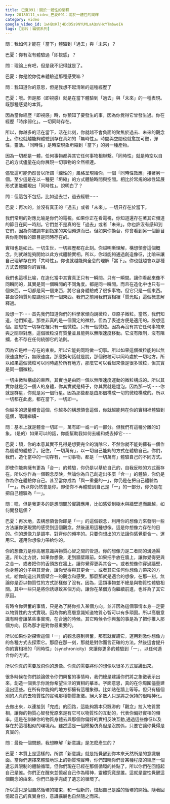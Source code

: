 ```yaml
---
title: 巴夏091：關於一體性的闡釋
key: 20180111_video_巴夏091：關於一體性的闡釋
category: video
google_video_id: 1wHBxKlj4DdO5s9NYUMLaAQsVHxYTmbweIA
tags: [影片｜編號系列]
---
```


問：我如何才能在「當下」體驗到「過去」與「未來」？

巴夏：你有沒有體驗過「即視感」？

問：理論上有吧，但是我不記得就是了。

巴夏：你是說你從未體驗過那種感受嘛？

問：我知道你的意思，但是我想不起清晰的這種經歷了

巴夏：哦。但是那（即視感）就是在當下體驗到「過去」與「未來」的一種表現。既那種感覺的本質。

因為當你經歷「即視感」時，你預知了要發生的事，因為你覺得它曾發生過。你在經歷「時序弱化」。一切同時存在。

所以，你越多的活在當下，活在此刻，你就越不會負面的聚焦於過去、未來的觀念上。你也就越能夠體驗到存在真如的「無時性」。時間與空間也就愈加可塑，彈性，靈活。「同時性」是時空現象坍縮到「當下」的另一種產物。

因為一切都是一體，任何事物都與其它任何事物相聯繫。「同時性」就是時空以自己的方式儘量在向你展現一切事物的全然相連。

儘管這可能仍然會以所謂「線性的」風格呈現給你，一個「同時性效應」接著另一個。至少這是在以一種更「坍縮」的方式體驗時間與空間。相比於常規的線性延展形式更能體現出「同時性」。說明白了？

問：但這包不包括，比如過去世，過去經驗⋯⋯

巴夏：再次的，並沒有真正的「過去」或者「未來」。一切只存在於當下。

我們常用的對應比喻是你們的電視。如果你正在看電視，你知道還存在著其它頻道的節目在同一時刻。它們並不是真的在「過去」或者「未來」。你也許沒有感知到它們，因為你被調率到指定的某個頻道而已。但如果你換台，你會看到另一個節目與你剛剛看的節目是同時存在的。

實相也是如此。一切生世，一切經歷都在此刻。你越明晰理解，構想領會這個概念，則就越能夠開始以此方式體驗實相。所以，你越能夠通過創造像征，比喻來讓自己理解存在的「共時性」。你也就越能夠全息的理解「當下」。你也就越會以那種方式去體驗你的實相。

我們也這樣比喻，在造化當中其實真正只有一瞬間。只有一瞬間。讓你看起來像不同瞬間的，其實是同一個瞬間的不同角度。都是同一瞬間。而且在造化中也只有一個東西。一切都是同一個東西，將它自身體驗成了很多事物。但它只是一個東西。甚至從物質角度講也只有一個東西。我們之前用我們實相裡「質光點」這個概念解釋過。

設想一下⋯⋯首先我們知道你們的科學家傾向說微粒，亞原子微粒。當然，我們知道，他們知道，那並非真的是一個固定的微粒。但為了表述方便是適用的。設想這個。設想在一切存在裡只有一個微粒。只有一個微粒。因為再沒有其它任何事物來與之關聯對應，這個微粒沒有質量並且能夠以無限速度移動。它沒有限制，沒有阻攔，也不存在任何統御它的法則。

因為它是唯一存在的東東。所以它能夠同時做一切事。所以如果這個微粒能夠以無限速度旅行，無限速度。那麼換句話就是說，那個微粒可以同時處於一切地方。所以如果這個微粒可以同時處於所有地方，那麼它可以看起來像是很多微粒，但其實是同一個微粒。

一切由微粒構成的東西，其實也是由同一個以無限速度運動的微粒構成的。所以其實你就是另一個人的身體，你其實就是椅子，你其實就是燈泡。因為那一切⋯⋯你就是群星，你就是另一個行星。因為那些都是由那個構成一切的微粒構成的。所以一切都在此處，都在當下，一切即一。

你越多的思量體會這個，你越多的構想領會這個，你就越能夠在你的實相裡體驗到這個，嗯請繼續~

問：基本上就是體會一切即一，萬有即一或一的一部分。但我們有這種分離的幻象。（是的）如果可以的話，你能幫助我如何去緩和或去掉它⋯⋯

巴夏：額，你的本意其實不見得是想要完全的消除它，不然你就不能夠擁有一個作為個體的體驗了。記住，「一切萬有」，以一切自己能夠的方式在體驗自己。你們，我們，造化當中的一切存有，一切事物，都是「一切萬有」體驗自己的不同方式。

即使你能夠擁有更為「合一」的體驗，你仍是以基於自己的，自我反映的方式而存在。所以你作為一個觀念反映，無論你為自己創造出多麼「合一」的體驗，你仍是作為你在體驗你自己。甚至當你成為「與一重疊的一」，你仍是在把自己體驗為「一」。所以你仍然會是你。即便你不再體驗到自己是「一」的一部分，你仍是在把自己體驗為「一」。

問：嗯，但是我更多的是想問關於實踐應用，比如感受到樹木與牆壁進而超越，如何開發這個？

巴夏：再次地，去構想領會你即是「一」的這個觀念，利用你的想像力來發明一些方法讓你更現實的感受到這個觀念。然後運用這種想像。這是你想像力存在的目的。你的想像力是調率，對齊你的頻率的。只要你想出的方法讓你感覺更合一。運用它。運用你想像力帶給你的。

你的想像力是你高層意識與物質心智之間的管道。你的想像力是二者間的溝通渠道。所以比方說，如果你想像，走到牆壁跟前。如果把手放在牆上，讓你覺得更與之合一。或者把你的舌頭放在牆上，讓你覺得更與其合一。或者想像你穿過牆壁，你身體的分子與其混合，讓你覺得與其更合一。或者其它任何你想像力帶來的方式，給你創造出與牆壁合一的觀念和感受。那麼那就是適合的想像，在那一刻。無論你是否以物質性的方式那樣做了沒有。因為，這類事物並不總是與物質性體驗相關。其中一些只是將你誘導致某個方向，讓你在某個方向繼續前進，也許為了其它原因。

有時令你興奮的事情，只是為了將你推入某個方向。並非因為這個事情本身一定要以物質性的方式實現。因為你的高層意識知道物質心智可以有多頑固。所以高層意識有時會讓某些事實現，在合適的時候。其它時候令你興奮的事是為了把你推入那個方向。因為那才是對你最重要的。

所以如果你對探索這個「一」的觀念感到興奮，那麼就實踐它，運用刺激你想像力的各種方式去探索它。那麼在那一刻，那就是對你而言正確的方法。然後這會提升你的實相裡的「同時性」（synchronicity）來讓你更多的體驗到「一」，以任何適合你的方式。

所以你真的需要放飛你的想像。你真的需要將你的想像以很多方式實踐出來。

很多時候在你們談論做令你們興奮的事情時，我們總是建議你們將之象徵表示出來，創造一個表示你說你希望生活的實相的摹本。字面意思，真的在你周圍儘量建造出這些。在所有你能夠的地方都擁有這種象徵。比如貼在牆上等等。但只有極個別的人真的去物質性的實現那種物質象徵。絕大多數人只是將之保持的很精神化。

去做出來，以連接到「完成」的回路，這能夠將本只飄渺的「觀念」拉入物質實相，讓你的物質心智發覺原來是有它可以物質性的互動的，代表你偏好實相的頻率。這是在訓練你的物質身體去與那個你偏好的實相反映互動,通過這些像征以及存在於這種相似的環境內。雖然這是一個模擬仿真但是沒關係，只要它讓你覺得是真實的。

問：最後一個問題，我想瞭解「新意識」是怎麼產生的？

巴夏：本質上是這樣的。所謂「新意識」就是指覺醒到你本來天然所是的意識層面。當你們選擇來體驗地球上的物質現實時，你們知曉你們會某種程度的經歷一個遺忘與限制的體驗循環。但你們現在已經在那個循環的終點了。所以你們在回憶起自己是誰。你們正在醒來並憶起自己作為精神，靈體究竟是誰。這就是靈性覺醒這個觀念的由來。你們已幾乎完成了遺忘的循環了。

所以這只是個自然循環的結束，和一個新的，憶起自己是誰的循環的開始。隨著回憶起自己的真實身份，意識擴展也自然隨之而來。
